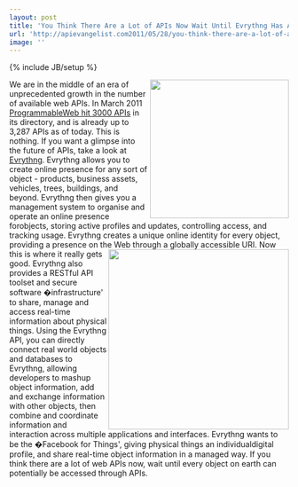 ```yaml
---
layout: post
title: 'You Think There Are a Lot of APIs Now Wait Until Evrythng Has An API'
url: 'http://apievangelist.com2011/05/28/you-think-there-are-a-lot-of-apis-now-wait-until-evrythng-has-an-api/'
image: ''
---
```

{% include JB/setup %}
<a title="Evrythng" href="http://www.evrythng.net/index.html"><img src="http://kinlane-productions.s3.amazonaws.com/api-evangelist/Evrythng-Logo.png"  width="250" align="right" /></a>We are in the middle of an era of unprecedented growth in the number of available web APIs. In March 2011 <a title="ProgrammableWeb hit 3000 APIs" href="http://blog.apievangelist.com/2011/03/08/programmable-web-3000-apis-and-growing/">ProgrammableWeb hit 3000 APIs</a> in its directory, and is already up to 3,287 APIs as of today.
This is nothing. If you want a glimpse into the future of APIs, take a look at <a title="Evrythng" href="http://www.evrythng.net/index.html">Evrythng</a>.
Evrythng allows you to create online presence for any sort of object - products, business assets, vehicles, trees, buildings, and beyond.
Evrythng then gives you a management system to organise and operate an online presence forobjects, storing active profiles and updates, controlling access, and tracking usage. Evrythng creates a unique online identity for every object, providing a presence on the Web through a globally accessible URI.
<img src="http://kinlane-productions.s3.amazonaws.com/api-evangelist/Evrythng-Sensors.png"  width="325" align="right" />Now this is where it really gets good. Evrythng also provides a RESTful API toolset and secure software �infrastructure' to share, manage and access real-time information about physical things.
Using the Evrythng API, you can directly connect real world objects and databases to Evrythng, allowing developers to mashup object information, add and exchange information with other objects, then combine and coordinate information and interaction across multiple applications and interfaces.
Evrythng wants to be the �Facebook for Things', giving physical things an individualdigital profile, and share real-time object information in a managed way.
If you think there are a lot of web APIs now, wait until every object on earth can potentially be accessed through APIs.
